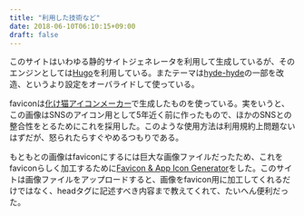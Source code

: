 ```yaml
---
title: "利用した技術など"
date: 2018-06-10T06:10:15+09:00
draft: false
---
```


このサイトはいわゆる静的サイトジェネレータを利用して生成しているが、そのエンジンとしては[Hugo](https://gohugo.io/)を利用している。またテーマは[hyde-hyde](https://themes.gohugo.io/hyde-hyde/)の一部を改造、というより設定をオーバライドして使っている。

faviconは[化け猫アイコンメーカー](http://neutralx0.net/tool/bnmk.html)で生成したものを使っている。実をいうと、この画像はSNSのアイコン用として5年近く前に作ったもので、ほかのSNSとの整合性をとるためにこれを採用した。このような使用方法は利用規約上問題ないはずだが、怒られたらすぐやめるつもりである。

もともとの画像はfaviconにするには巨大な画像ファイルだったため、これをfaviconらしく加工するために[Favicon & App Icon Generator](https://www.favicon-generator.org/)をした。このサイトは画像ファイルをアップロードすると、画像をfavicon用に加工してくれるだけではなく、headタグに記述すべき内容まで教えてくれて、たいへん便利だった。


